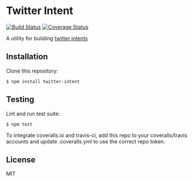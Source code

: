 Twitter Intent
===============================================================================

[![Build
Status](https://travis-ci.org/rjz/twitter-intent.svg?branch=master)](https://travis-ci.org/rjz/twitter-intent)
[![Coverage
Status](https://coveralls.io/repos/rjz/twitter-intent/badge.svg?branch=master)](https://coveralls.io/r/rjz/twitter-intent?branch=master)

A utility for building [twitter intents](https://dev.twitter.com/web/tweet-button/web-intent)

Installation
-------------------------------------------------------------------------------

Clone this repository:

    $ npm install twitter-intent

Testing
-------------------------------------------------------------------------------

Lint and run test suite:

    $ npm test

To integrate coveralls.io and travis-ci, add this repo to your coveralls/travis
accounts and update .coveralls.yml to use the correct repo token.

License
-------------------------------------------------------------------------------

MIT

[coveralls]: https://coveralls.io
[gh-pages]: https://pages.github.com
[hoganjs]: http://twitter.github.io/hogan.js
[istanbul]: https://github.com/gotwarlost/istanbul
[jshint]: http://www.jshint.com
[mocha]: https://github.com/visionmedia/mocha
[scrawl]: https://github.com/caolan/scrawl
[travis]: https://travis-ci.org
[nodesecurity]: https://nodesecurity.io/

